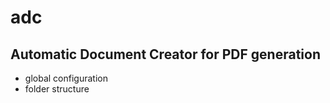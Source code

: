 adc
===

Automatic Document Creator for PDF generation
---------------------------------------------

* global configuration
* folder structure
